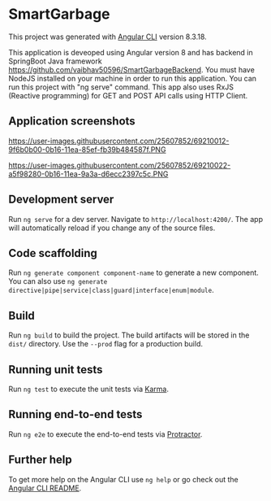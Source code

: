 # SmartGarbage

This project was generated with [Angular CLI](https://github.com/angular/angular-cli) version 8.3.18.

This application is deveoped using Angular version 8 and has backend in SpringBoot Java framework https://github.com/vaibhav50596/SmartGarbageBackend. You must have NodeJS installed on your machine in order to run this application.
You can run this project with "ng serve" command. This app also uses RxJS (Reactive programming) for GET and POST API calls using HTTP Client.


## Application screenshots 

https://user-images.githubusercontent.com/25607852/69210012-9f6b0b00-0b16-11ea-85ef-fb39b484587f.PNG

https://user-images.githubusercontent.com/25607852/69210022-a5f98280-0b16-11ea-9a3a-d6ecc2397c5c.PNG

## Development server

Run `ng serve` for a dev server. Navigate to `http://localhost:4200/`. The app will automatically reload if you change any of the source files.

## Code scaffolding

Run `ng generate component component-name` to generate a new component. You can also use `ng generate directive|pipe|service|class|guard|interface|enum|module`.

## Build

Run `ng build` to build the project. The build artifacts will be stored in the `dist/` directory. Use the `--prod` flag for a production build.

## Running unit tests

Run `ng test` to execute the unit tests via [Karma](https://karma-runner.github.io).

## Running end-to-end tests

Run `ng e2e` to execute the end-to-end tests via [Protractor](http://www.protractortest.org/).

## Further help

To get more help on the Angular CLI use `ng help` or go check out the [Angular CLI README](https://github.com/angular/angular-cli/blob/master/README.md).
